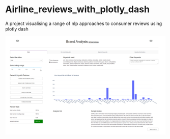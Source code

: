 # Airline_reviews_with_plotly_dash
A project visualising a range of nlp approaches to consumer reviews using plotly dash 

<p>
<img src = 'https://github.com/PeterCaine/Airline_reviews_with_plotly_dash/blob/master/assets/image.PNG'>
 </p>
